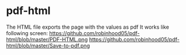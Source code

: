 # pdf-html
The HTML file exports the page with the values as pdf
It works like following screen:
https://github.com/robinhood05/pdf-html/blob/master/PDF-HTML.png
https://github.com/robinhood05/pdf-html/blob/master/Save-to-pdf.png
